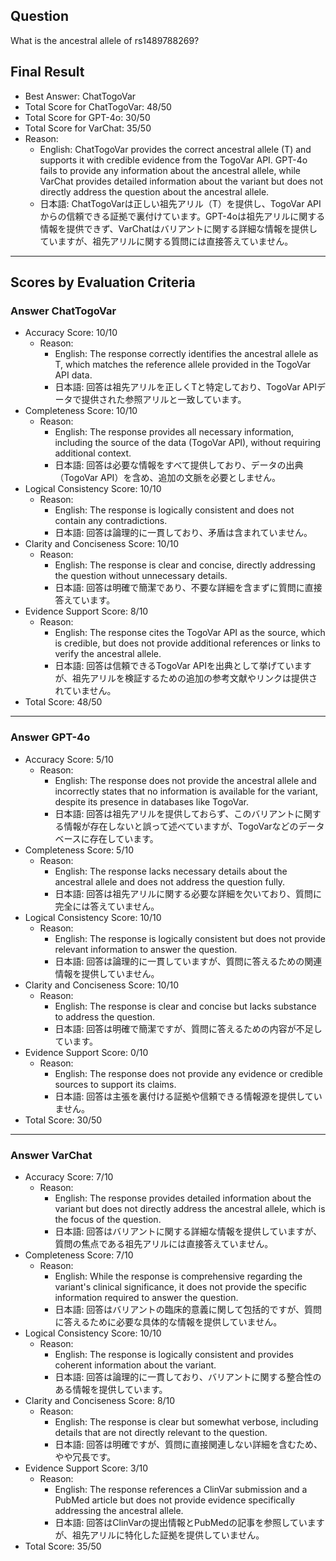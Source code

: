 ## Question

What is the ancestral allele of rs1489788269?

## Final Result

- Best Answer: ChatTogoVar
- Total Score for ChatTogoVar: 48/50
- Total Score for GPT-4o: 30/50
- Total Score for VarChat: 35/50
- Reason:
  - English: ChatTogoVar provides the correct ancestral allele (T) and supports it with credible evidence from the TogoVar API. GPT-4o fails to provide any information about the ancestral allele, while VarChat provides detailed information about the variant but does not directly address the question about the ancestral allele.
  - 日本語: ChatTogoVarは正しい祖先アリル（T）を提供し、TogoVar APIからの信頼できる証拠で裏付けています。GPT-4oは祖先アリルに関する情報を提供できず、VarChatはバリアントに関する詳細な情報を提供していますが、祖先アリルに関する質問には直接答えていません。

---

## Scores by Evaluation Criteria

### Answer ChatTogoVar
- Accuracy Score: 10/10
  - Reason: 
    - English: The response correctly identifies the ancestral allele as T, which matches the reference allele provided in the TogoVar API data.
    - 日本語: 回答は祖先アリルを正しくTと特定しており、TogoVar APIデータで提供された参照アリルと一致しています。
- Completeness Score: 10/10
  - Reason: 
    - English: The response provides all necessary information, including the source of the data (TogoVar API), without requiring additional context.
    - 日本語: 回答は必要な情報をすべて提供しており、データの出典（TogoVar API）を含め、追加の文脈を必要としません。
- Logical Consistency Score: 10/10
  - Reason: 
    - English: The response is logically consistent and does not contain any contradictions.
    - 日本語: 回答は論理的に一貫しており、矛盾は含まれていません。
- Clarity and Conciseness Score: 10/10
  - Reason: 
    - English: The response is clear and concise, directly addressing the question without unnecessary details.
    - 日本語: 回答は明確で簡潔であり、不要な詳細を含まずに質問に直接答えています。
- Evidence Support Score: 8/10
  - Reason: 
    - English: The response cites the TogoVar API as the source, which is credible, but does not provide additional references or links to verify the ancestral allele.
    - 日本語: 回答は信頼できるTogoVar APIを出典として挙げていますが、祖先アリルを検証するための追加の参考文献やリンクは提供されていません。
- Total Score: 48/50

---

### Answer GPT-4o
- Accuracy Score: 5/10
  - Reason: 
    - English: The response does not provide the ancestral allele and incorrectly states that no information is available for the variant, despite its presence in databases like TogoVar.
    - 日本語: 回答は祖先アリルを提供しておらず、このバリアントに関する情報が存在しないと誤って述べていますが、TogoVarなどのデータベースに存在しています。
- Completeness Score: 5/10
  - Reason: 
    - English: The response lacks necessary details about the ancestral allele and does not address the question fully.
    - 日本語: 回答は祖先アリルに関する必要な詳細を欠いており、質問に完全には答えていません。
- Logical Consistency Score: 10/10
  - Reason: 
    - English: The response is logically consistent but does not provide relevant information to answer the question.
    - 日本語: 回答は論理的に一貫していますが、質問に答えるための関連情報を提供していません。
- Clarity and Conciseness Score: 10/10
  - Reason: 
    - English: The response is clear and concise but lacks substance to address the question.
    - 日本語: 回答は明確で簡潔ですが、質問に答えるための内容が不足しています。
- Evidence Support Score: 0/10
  - Reason: 
    - English: The response does not provide any evidence or credible sources to support its claims.
    - 日本語: 回答は主張を裏付ける証拠や信頼できる情報源を提供していません。
- Total Score: 30/50

---

### Answer VarChat
- Accuracy Score: 7/10
  - Reason: 
    - English: The response provides detailed information about the variant but does not directly address the ancestral allele, which is the focus of the question.
    - 日本語: 回答はバリアントに関する詳細な情報を提供していますが、質問の焦点である祖先アリルには直接答えていません。
- Completeness Score: 7/10
  - Reason: 
    - English: While the response is comprehensive regarding the variant's clinical significance, it does not provide the specific information required to answer the question.
    - 日本語: 回答はバリアントの臨床的意義に関して包括的ですが、質問に答えるために必要な具体的な情報を提供していません。
- Logical Consistency Score: 10/10
  - Reason: 
    - English: The response is logically consistent and provides coherent information about the variant.
    - 日本語: 回答は論理的に一貫しており、バリアントに関する整合性のある情報を提供しています。
- Clarity and Conciseness Score: 8/10
  - Reason: 
    - English: The response is clear but somewhat verbose, including details that are not directly relevant to the question.
    - 日本語: 回答は明確ですが、質問に直接関連しない詳細を含むため、やや冗長です。
- Evidence Support Score: 3/10
  - Reason: 
    - English: The response references a ClinVar submission and a PubMed article but does not provide evidence specifically addressing the ancestral allele.
    - 日本語: 回答はClinVarの提出情報とPubMedの記事を参照していますが、祖先アリルに特化した証拠を提供していません。
- Total Score: 35/50